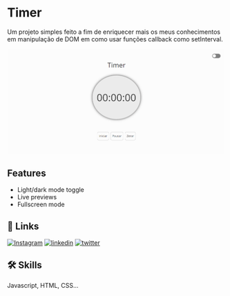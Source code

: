 # Timer
Um projeto simples feito a fim de enriquecer mais os meus conhecimentos em manipulação de DOM em como usar funções callback como setInterval.


![light mode image](https://github.com/franSborges/Timer/blob/main/media-readme/1645230897251.png)



## Features

- Light/dark mode toggle
- Live previews
- Fullscreen mode


## 🔗 Links
[![Instagram](https://img.shields.io/badge/instagram-000?style=for-the-badge&logo=ko-fi&logoColor=white)](https://www.instagram.com/franb0rges.dev/)
[![linkedin](https://img.shields.io/badge/linkedin-0A66C2?style=for-the-badge&logo=linkedin&logoColor=white)](https://www.linkedin.com/in/franciele-borges-49886b211/)
[![twitter](https://img.shields.io/badge/twitter-1DA1F2?style=for-the-badge&logo=twitter&logoColor=white)](https://twitter.com/franb0rges)


## 🛠 Skills
Javascript, HTML, CSS...

